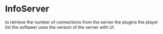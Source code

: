 # InfoServer
 to retrieve the number of connections from the server the plugins the player list the softawer uses the version of the server with UI

